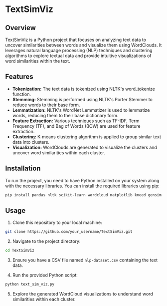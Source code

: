 # TextSimViz

## Overview

TextSimViz is a Python project that focuses on analyzing text data to uncover similarities between words and visualize them using WordClouds. It leverages natural language processing (NLP) techniques and clustering algorithms to explore textual data and provide intuitive visualizations of word similarities within the text.

## Features

- **Tokenization:** The text data is tokenized using NLTK's word_tokenize function.
- **Stemming:** Stemming is performed using NLTK's Porter Stemmer to reduce words to their base form.
- **Lemmatization:** NLTK's WordNet Lemmatizer is used to lemmatize words, reducing them to their base dictionary form.
- **Feature Extraction:** Various techniques such as TF-IDF, Term Frequency (TF), and Bag of Words (BOW) are used for feature extraction.
- **Clustering:** K-means clustering algorithm is applied to group similar text data into clusters.
- **Visualization:** WordClouds are generated to visualize the clusters and uncover word similarities within each cluster.

## Installation

To run the project, you need to have Python installed on your system along with the necessary libraries. You can install the required libraries using pip:

```bash
pip install pandas nltk scikit-learn wordcloud matplotlib kneed gensim
```

## Usage

1. Clone this repository to your local machine:

```bash
git clone https://github.com/your_username/TextSimViz.git
```

2. Navigate to the project directory:

```bash
cd TextSimViz
```

3. Ensure you have a CSV file named `nlp-dataset.csv` containing the text data.

4. Run the provided Python script:

```bash
python text_sim_viz.py
```

5. Explore the generated WordCloud visualizations to understand word similarities within each cluster.
